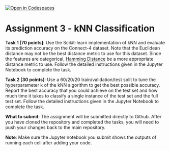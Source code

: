 [![Open in Codespaces](https://classroom.github.com/assets/launch-codespace-f4981d0f882b2a3f0472912d15f9806d57e124e0fc890972558857b51b24a6f9.svg)](https://classroom.github.com/open-in-codespaces?assignment_repo_id=10141023)
# Assignment 3 - kNN Classification

**Task 1 [70 points]**: Use the Scikit-learn implementation of kNN and evaluate its prediction accuracy on the Connect-4 dataset. Note that the Euclidean distance may not be the best distance metric to use for this dataset. Since the features are categorical, [Hamming Distance](https://datagy.io/python-hamming-distance/) be a more appropriate distance metric to use. Follow the detailed instructions given in the Jupyter Notebook to complete the task.

**Task 2 [30 points]**: Use a 60/20/20 train/validation/test split to tune the hyperparameter k of the kNN algorithm to get the best possible accuracy. Report the best accuracy that you could achieve on the test set and how much time it takes to classify a single instance of the test set and the full test set.  Follow the detailed instructions given in the Jupyter Notebook to complete the task.

**What to submit**: The assignment will be submitted directly to Github. After you have cloned the repository and completed the tasks, you will need to push your changes back to the main repository.

**Note**: Make sure the Jupyter notebook you submit shows the outputs of running each cell after adding your code.
